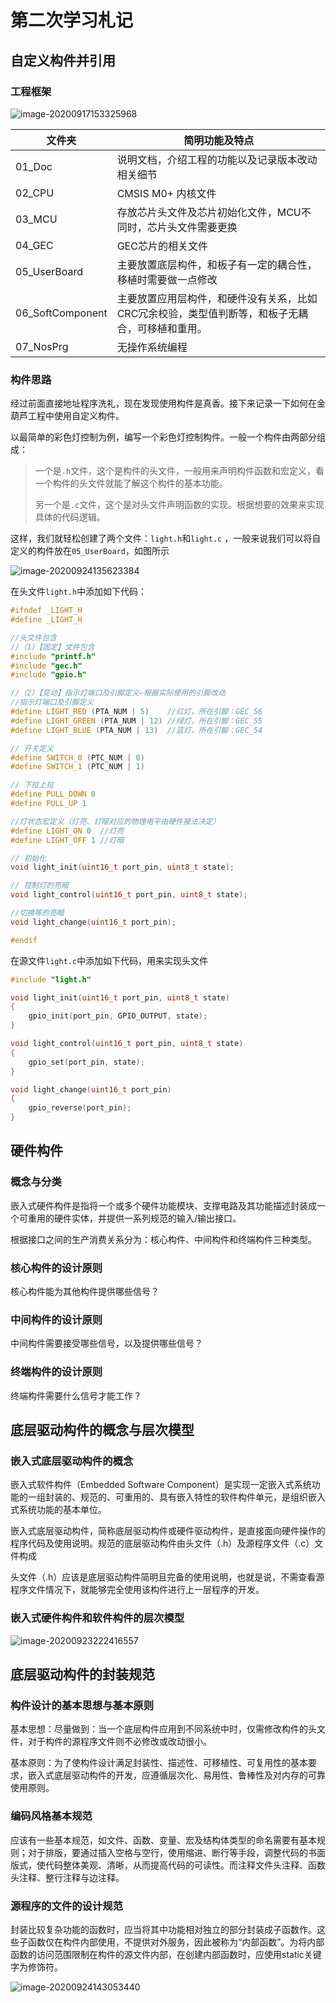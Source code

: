 # 第二次学习札记

## 自定义构件并引用

### 工程框架

![image-20200917153325968](assets/Second/image-20200917153325968.png)

| 文件夹           | 简明功能及特点                                               |
| ---------------- | ------------------------------------------------------------ |
| 01_Doc           | 说明文档，介绍工程的功能以及记录版本改动相关细节             |
| 02_CPU           | CMSIS M0+ 内核文件                                           |
| 03_MCU           | 存放芯片头文件及芯片初始化文件，MCU不同时，芯片头文件需要更换 |
| 04_GEC           | GEC芯片的相关文件                                            |
| 05_UserBoard     | 主要放置底层构件，和板子有一定的耦合性，移植时需要做一点修改 |
| 06_SoftComponent | 主要放置应用层构件，和硬件没有关系，比如CRC冗余校验，类型值判断等，和板子无耦合，可移植和重用。 |
| 07_NosPrg        | 无操作系统编程                                               |



### 构件思路

经过前面直接地址程序洗礼，现在发现使用构件是真香。接下来记录一下如何在金葫芦工程中使用自定义构件。

以最简单的彩色灯控制为例，编写一个彩色灯控制构件。一般一个构件由两部分组成：

> 一个是`.h`文件，这个是构件的头文件，一般用来声明构件函数和宏定义，看一个构件的头文件就能了解这个构件的基本功能。
>
> 另一个是`.c`文件，这个是对头文件声明函数的实现。根据想要的效果来实现具体的代码逻辑。

这样，我们就轻松创建了两个文件：`light.h`和`light.c` ，一般来说我们可以将自定义的构件放在`05_UserBoard`，如图所示

![image-20200924135623384](assets/Second/image-20200924135623384.png)

在头文件`light.h`中添加如下代码：

```cpp
#ifndef _LIGHT_H
#define _LIGHT_H

//头文件包含
//（1）【固定】文件包含
#include "printf.h"
#include "gec.h"
#include "gpio.h"

//（2）【变动】指示灯端口及引脚定义—根据实际使用的引脚改动
//指示灯端口及引脚定义
#define LIGHT_RED (PTA_NUM | 5)    //红灯，所在引脚：GEC_56
#define LIGHT_GREEN (PTA_NUM | 12) //绿灯，所在引脚：GEC_55
#define LIGHT_BLUE (PTA_NUM | 13)  //蓝灯，所在引脚：GEC_54

// 开关定义
#define SWITCH_0 (PTC_NUM | 0)
#define SWITCH_1 (PTC_NUM | 1)

// 下拉上拉
#define PULL_DOWN 0
#define PULL_UP 1

//灯状态宏定义（灯亮、灯暗对应的物理电平由硬件接法决定）
#define LIGHT_ON 0  //灯亮
#define LIGHT_OFF 1 //灯暗

// 初始化
void light_init(uint16_t port_pin, uint8_t state);

// 控制灯的亮暗
void light_control(uint16_t port_pin, uint8_t state);

//切换等的亮暗
void light_change(uint16_t port_pin);

#endif
```



在源文件`light.c`中添加如下代码，用来实现头文件

```CPP
#include "light.h"

void light_init(uint16_t port_pin, uint8_t state)
{
    gpio_init(port_pin, GPIO_OUTPUT, state);
}

void light_control(uint16_t port_pin, uint8_t state)
{
    gpio_set(port_pin, state);
}

void light_change(uint16_t port_pin)
{
    gpio_reverse(port_pin);
}
```





## 硬件构件

### 概念与分类

嵌入式硬件构件是指将一个或多个硬件功能模块、支撑电路及其功能描述封装成一个可重用的硬件实体，并提供一系列规范的输入/输出接口。

根据接口之间的生产消费关系分为：核心构件、中间构件和终端构件三种类型。

### 核心构件的设计原则

核心构件能为其他构件提供哪些信号？

### 中间构件的设计原则

中间构件需要接受哪些信号，以及提供哪些信号？

### 终端构件的设计原则

终端构件需要什么信号才能工作？



## 底层驱动构件的概念与层次模型



### 嵌入式底层驱动构件的概念

嵌入式软件构件（Embedded Software Component）是实现一定嵌入式系统功能的一组封装的、规范的、可重用的、具有嵌入特性的软件构件单元，是组织嵌入式系统功能的基本单位。

嵌入式底层驱动构件，简称底层驱动构件或硬件驱动构件，是直接面向硬件操作的程序代码及使用说明。规范的底层驱动构件由头文件（.h）及源程序文件（.c）文件构成

头文件（.h）应该是底层驱动构件简明且完备的使用说明，也就是说，不需查看源程序文件情况下，就能够完全使用该构件进行上一层程序的开发。



### 嵌入式硬件构件和软件构件的层次模型

![image-20200923222416557](assets/Second/image-20200923222416557.png)





## 底层驱动构件的封装规范

### 构件设计的基本思想与基本原则

基本思想：尽量做到：当一个底层构件应用到不同系统中时，仅需修改构件的头文件，对于构件的源程序文件则不必修改或改动很小。

基本原则：为了使构件设计满足封装性、描述性、可移植性、可复用性的基本要求，嵌入式底层驱动构件的开发，应遵循层次化、易用性、鲁棒性及对内存的可靠使用原则。



### 编码风格基本规范

应该有一些基本规范，如文件、函数、变量、宏及结构体类型的命名需要有基本规则；对于排版，要通过插入空格与空行，使用缩进、断行等手段，调整代码的书面版式，使代码整体美观、清晰，从而提高代码的可读性。而注释文件头注释、函数头注释、整行注释与边注释。



### 源程序的文件的设计规范

封装比较复杂功能的函数时，应当将其中功能相对独立的部分封装成子函数作。这些子函数仅在构件内部使用，不提供对外服务，因此被称为“内部函数”。为将内部函数的访问范围限制在构件的源文件内部，在创建内部函数时，应使用static关键字为修饰符。

![image-20200924143053440](assets/Second/image-20200924143053440.png)




